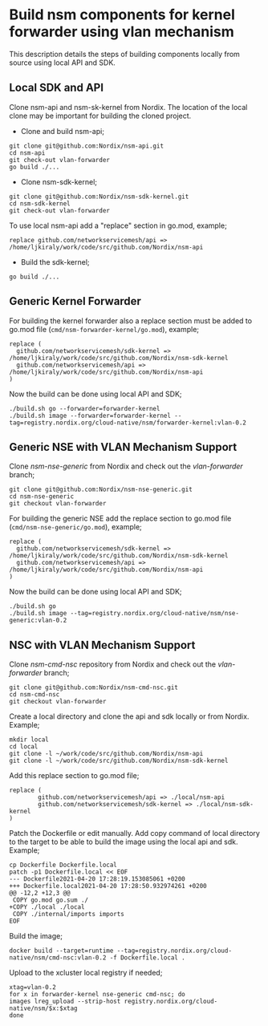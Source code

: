 # Build nsm components for kernel forwarder using vlan mechanism

This description details the steps of building components locally from source using local API and SDK.

## Local SDK and API

Clone nsm-api and nsm-sk-kernel from Nordix. The location of the local clone may be important for building the cloned project.

- Clone and build nsm-api;
```
git clone git@github.com:Nordix/nsm-api.git
cd nsm-api
git check-out vlan-forwarder
go build ./...
```
- Clone nsm-sdk-kernel;
```
git clone git@github.com:Nordix/nsm-sdk-kernel.git
cd nsm-sdk-kernel
git check-out vlan-forwarder
```

To use local nsm-api add a "replace" section in go.mod, example;

```
replace github.com/networkservicemesh/api => /home/ljkiraly/work/code/src/github.com/Nordix/nsm-api
```
- Build the sdk-kernel;
```
go build ./...
```

## Generic Kernel Forwarder

For building the kernel forwarder also a replace section must be added to go.mod file (`cmd/nsm-forwarder-kernel/go.mod`), example;

```
replace (
  github.com/networkservicemesh/sdk-kernel => /home/ljkiraly/work/code/src/github.com/Nordix/nsm-sdk-kernel
  github.com/networkservicemesh/api => /home/ljkiraly/work/code/src/github.com/Nordix/nsm-api
)
```

Now the build can be done using local API and SDK;

```
./build.sh go --forwarder=forwarder-kernel
./build.sh image --forwarder=forwarder-kernel --tag=registry.nordix.org/cloud-native/nsm/forwarder-kernel:vlan-0.2
```

## Generic NSE with VLAN Mechanism Support

Clone *nsm-nse-generic* from Nordix and check out the *vlan-forwarder* branch;

```
git clone git@github.com:Nordix/nsm-nse-generic.git
cd nsm-nse-generic 
git checkout vlan-forwarder
```

For building the generic NSE add the replace section to go.mod file (`cmd/nsm-nse-generic/go.mod`), example;

```
replace (
  github.com/networkservicemesh/sdk-kernel => /home/ljkiraly/work/code/src/github.com/Nordix/nsm-sdk-kernel
  github.com/networkservicemesh/api => /home/ljkiraly/work/code/src/github.com/Nordix/nsm-api
)
```

Now the build can be done using local API and SDK;

```
./build.sh go
./build.sh image --tag=registry.nordix.org/cloud-native/nsm/nse-generic:vlan-0.2
```

## NSC with VLAN Mechanism Support
Clone *nsm-cmd-nsc* repository from Nordix and check out the *vlan-forwarder* branch;
```
git clone git@github.com:Nordix/nsm-cmd-nsc.git
cd nsm-cmd-nsc
git checkout vlan-forwarder
```
Create a local directory and clone the api and sdk locally or from Nordix. Example;
```
mkdir local
cd local
git clone -l ~/work/code/src/github.com/Nordix/nsm-api
git clone -l ~/work/code/src/github.com/Nordix/nsm-sdk-kernel
```

Add this replace section to go.mod file;
```
replace (
        github.com/networkservicemesh/api => ./local/nsm-api
        github.com/networkservicemesh/sdk-kernel => ./local/nsm-sdk-kernel
)
```

Patch the Dockerfile or edit manually. Add copy command of local directory to the target to be able to build the image using the local api and sdk. Example;

```
cp Dockerfile Dockerfile.local
patch -p1 Dockerfile.local << EOF
--- Dockerfile2021-04-20 17:28:19.153085061 +0200
+++ Dockerfile.local2021-04-20 17:28:50.932974261 +0200
@@ -12,2 +12,3 @@
 COPY go.mod go.sum ./
+COPY ./local ./local
 COPY ./internal/imports imports
EOF
```
Build the image;
```
docker build --target=runtime --tag=registry.nordix.org/cloud-native/nsm/cmd-nsc:vlan-0.2 -f Dockerfile.local .
```

Upload to the xcluster local registry if needed;
```
xtag=vlan-0.2
for x in forwarder-kernel nse-generic cmd-nsc; do
images lreg_upload --strip-host registry.nordix.org/cloud-native/nsm/$x:$xtag
done
```
